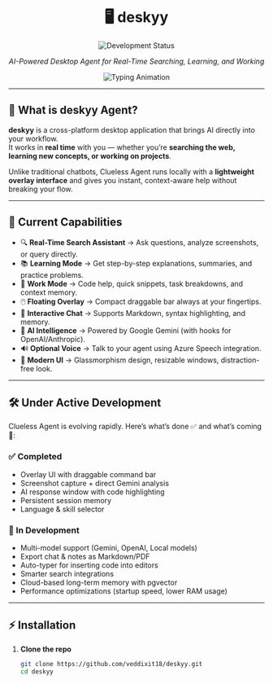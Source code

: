 <div align="center">

# 🖥️ deskyy  

<p align="center">
  <img src="https://img.shields.io/badge/Status-Active%20Development-FFA500?style=for-the-badge&logo=github&logoColor=white" alt="Development Status" />
</p>
<p align="center">
  <em>AI-Powered Desktop Agent for Real-Time Searching, Learning, and Working</em>
</p>

<p align="center">
  <img src="https://readme-typing-svg.herokuapp.com?font=Orbitron&size=30&duration=3000&pause=1000&color=2D9CDB&center=true&vCenter=true&width=650&lines=Your+Everyday+AI+Companion;Search+Smarter+%7C+Learn+Faster+%7C+Work+Better;Cross-Platform+%7C+Real-Time+%7C+Customizable" alt="Typing Animation" />
</p>

---

</div>

## 🌟 What is deskyy Agent?  

**deskyy** is a cross-platform desktop application that brings AI directly into your workflow.  
It works in **real time** with you — whether you’re **searching the web, learning new concepts, or working on projects**.  

Unlike traditional chatbots, Clueless Agent runs locally with a **lightweight overlay interface** and gives you instant, context-aware help without breaking your flow.  

---

## 🚀 Current Capabilities  

- 🔍 **Real-Time Search Assistant** → Ask questions, analyze screenshots, or query directly.  
- 📚 **Learning Mode** → Get step-by-step explanations, summaries, and practice problems.  
- 💼 **Work Mode** → Code help, quick snippets, task breakdowns, and context memory.  
- 🖱️ **Floating Overlay** → Compact draggable bar always at your fingertips.  
- 💬 **Interactive Chat** → Supports Markdown, syntax highlighting, and memory.  
- 🧠 **AI Intelligence** → Powered by Google Gemini (with hooks for OpenAI/Anthropic).  
- 🔊 **Optional Voice** → Talk to your agent using Azure Speech integration.  
- 🎨 **Modern UI** → Glassmorphism design, resizable windows, distraction-free look.  

---

## 🛠️ Under Active Development  

Clueless Agent is evolving rapidly. Here’s what’s done ✅ and what’s coming 🚧:  

### ✅ Completed  
- Overlay UI with draggable command bar  
- Screenshot capture + direct Gemini analysis  
- AI response window with code highlighting  
- Persistent session memory  
- Language & skill selector  

### 🚧 In Development  
- Multi-model support (Gemini, OpenAI, Local models)  
- Export chat & notes as Markdown/PDF  
- Auto-typer for inserting code into editors  
- Smarter search integrations  
- Cloud-based long-term memory with pgvector  
- Performance optimizations (startup speed, lower RAM usage)  

---

## ⚡ Installation  

1. **Clone the repo**  
   ```bash
   git clone https://github.com/veddixit18/deskyy.git
   cd deskyy
